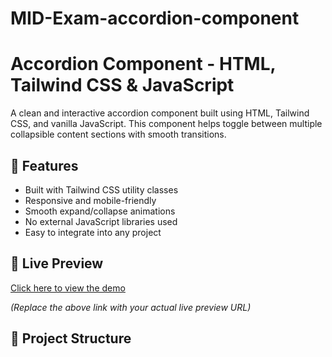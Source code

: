 # MID-Exam-accordion-component
# Accordion Component - HTML, Tailwind CSS & JavaScript

A clean and interactive accordion component built using HTML, Tailwind CSS, and vanilla JavaScript. This component helps toggle between multiple collapsible content sections with smooth transitions.

## 🚀 Features

- Built with Tailwind CSS utility classes
- Responsive and mobile-friendly
- Smooth expand/collapse animations
- No external JavaScript libraries used
- Easy to integrate into any project

## 🔗 Live Preview

[Click here to view the demo](https://mid-exam-accordion-component.netlify.app/)

*(Replace the above link with your actual live preview URL)*

## 📁 Project Structure

